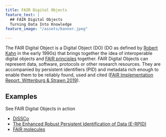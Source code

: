 ```yaml
---
title: FAIR Digital Objects
feature_text: |
  ## FAIR Digital Objects
  Turning Data Into Knowledge
feature_image: "/assets/banner.jpeg"

---
```


The FAIR Digital Object is a Digital Object (DO) (DO as defined by [Robert Kahn](https://en.wikipedia.org/wiki/Bob_Kahn) in the early 1990s) that brings together the idea of interoperable digital objects and [FAIR principles](https://doi.org/10.1038/sdata.2016.18) together. FAIR Digital Objects can represent data, software, protocols or other research resources. They are accompanied by persistent identifiers (PID) and metadata rich enough to enable them to be reliably found, used and cited (<a href="https://doi.org/10.23728/b2share.2317b12321764f669c92ebbcf7518164">FAIR Implementation Report, Wittenburg & Strawn 2019</a>).


## Examples

See FAIR Digital Objects in action

- [DiSSCo](https://dissco.eu/) 
- [The Enhanced Robust Persistent Identification of Data (E-RPID)](https://rpidproject.github.io/rpid/)
- [FAIR molecules](https://www.go-fair.org/2020/03/02/prototype-fair-digital-object-for-molecular-structure/)
